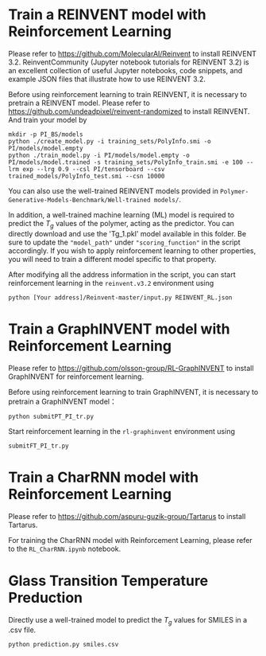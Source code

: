 # Train a REINVENT model with Reinforcement Learning

Please refer to https://github.com/MolecularAI/Reinvent to install REINVENT 3.2.
ReinventCommunity (Jupyter notebook tutorials for REINVENT 3.2) is an excellent collection of useful Jupyter notebooks, code snippets, and example JSON files that illustrate how to use REINVENT 3.2.

Before using reinforcement learning to train REINVENT, it is necessary to pretrain a REINVENT model. Please refer to https://github.com/undeadpixel/reinvent-randomized to install REINVENT. And train your model by

```
mkdir -p PI_BS/models
python ./create_model.py -i training_sets/PolyInfo.smi -o PI/models/model.empty
python ./train_model.py -i PI/models/model.empty -o PI/models/model.trained -s training_sets/PolyInfo_train.smi -e 100 --lrm exp --lrg 0.9 --csl PI/tensorboard --csv trained_models/PolyInfo_test.smi --csn 10000
```

You can also use the well-trained REINVENT models provided in `Polymer-Generative-Models-Benchmark/Well-trained models/`.

In addition, a well-trained machine learning (ML) model is required to predict the $T_g$ values of the polymer, acting as the predictor.
You can directly download and use the 'Tg_1.pkl' model available in this folder.
Be sure to update the `"model_path"` under `"scoring_function"` in the script accordingly.
If you wish to apply reinforcement learning to other properties, you will need to train a different model specific to that property.

After modifying all the address information in the script, you can start reinforcement learning in the `reinvent.v3.2` environment using
```
python [Your address]/Reinvent-master/input.py REINVENT_RL.json
```

# Train a GraphINVENT model with Reinforcement Learning

Please refer to https://github.com/olsson-group/RL-GraphINVENT to install GraphINVENT for reinforcement learning.

Before using reinforcement learning to train GraphINVENT, it is necessary to pretrain a GraphINVENT model：
```
python submitPT_PI_tr.py
```

Start reinforcement learning in the `rl-graphinvent` environment using
```
submitFT_PI_tr.py
```


# Train a CharRNN model with Reinforcement Learning
Please refer to https://github.com/aspuru-guzik-group/Tartarus to install Tartarus.

For training the CharRNN model with Reinforcement Learning, please refer to the `RL_CharRNN.ipynb` notebook.


# Glass Transition Temperature Preduction
Directly use a well-trained model to predict the $T_g$ values for SMILES in a .csv file.
```
python prediction.py smiles.csv
```

